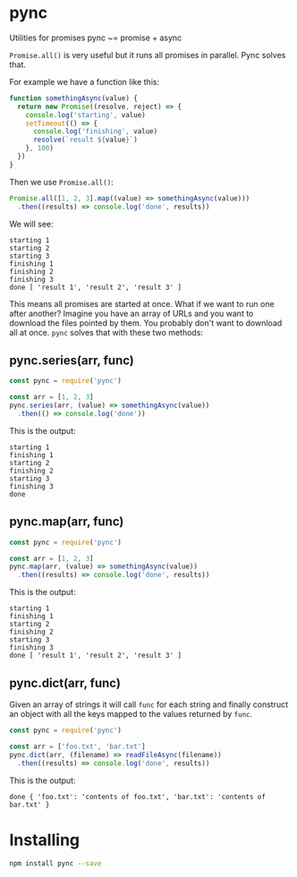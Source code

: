 # pync

Utilities for promises pync ~= promise + async

`Promise.all()` is very useful but it runs all promises in parallel. Pync solves that.

For example we have a function like this:

```javascript
function somethingAsync(value) {
  return new Promise((resolve, reject) => {
    console.log('starting', value)
    setTimeout(() => {
      console.log('finishing', value)
      resolve(`result ${value}`)
    }, 100)
  })
}
```

Then we use `Promise.all()`:

```javascript
Promise.all([1, 2, 3].map((value) => somethingAsync(value)))
  .then((results) => console.log('done', results))
```

We will see:

```
starting 1
starting 2
starting 3
finishing 1
finishing 2
finishing 3
done [ 'result 1', 'result 2', 'result 3' ]
```

This means all promises are started at once. What if we want to run one after another? Imagine you have an array of URLs and you want to download the files pointed by them. You probably don't want to download all at once. `pync` solves that with these two methods:

## pync.series(arr, func)

```javascript
const pync = require('pync')

const arr = [1, 2, 3]
pync.series(arr, (value) => somethingAsync(value))
  .then(() => console.log('done'))
```

This is the output:

```
starting 1
finishing 1
starting 2
finishing 2
starting 3
finishing 3
done
```

## pync.map(arr, func)

```javascript
const pync = require('pync')

const arr = [1, 2, 3]
pync.map(arr, (value) => somethingAsync(value))
  .then((results) => console.log('done', results))
```

This is the output:

```
starting 1
finishing 1
starting 2
finishing 2
starting 3
finishing 3
done [ 'result 1', 'result 2', 'result 3' ]
```

## pync.dict(arr, func)

Given an array of strings it will call `func` for each string and finally construct an object with all the keys mapped to the values returned by `func`.

```javascript
const pync = require('pync')

const arr = ['foo.txt', 'bar.txt']
pync.dict(arr, (filename) => readFileAsync(filename))
  .then((results) => console.log('done', results))
```

This is the output:

```
done { 'foo.txt': 'contents of foo.txt', 'bar.txt': 'contents of bar.txt' }
```

# Installing

```bash
npm install pync --save
```
